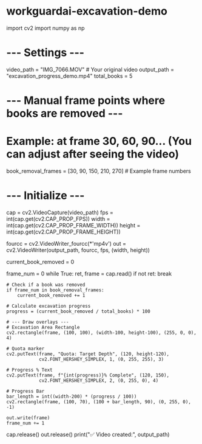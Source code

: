 # workguardai-excavation-demo
import cv2
import numpy as np

# --- Settings ---
video_path = "IMG_7066.MOV"  # Your original video
output_path = "excavation_progress_demo.mp4"
total_books = 5

# --- Manual frame points where books are removed ---
# Example: at frame 30, 60, 90... (You can adjust after seeing the video)
book_removal_frames = [30, 90, 150, 210, 270]  # Example frame numbers

# --- Initialize ---
cap = cv2.VideoCapture(video_path)
fps = int(cap.get(cv2.CAP_PROP_FPS))
width  = int(cap.get(cv2.CAP_PROP_FRAME_WIDTH))
height = int(cap.get(cv2.CAP_PROP_FRAME_HEIGHT))

fourcc = cv2.VideoWriter_fourcc(*'mp4v')
out = cv2.VideoWriter(output_path, fourcc, fps, (width, height))

current_book_removed = 0

frame_num = 0
while True:
    ret, frame = cap.read()
    if not ret:
        break

    # Check if a book was removed
    if frame_num in book_removal_frames:
        current_book_removed += 1

    # Calculate excavation progress
    progress = (current_book_removed / total_books) * 100

    # --- Draw overlays ---
    # Excavation Area Rectangle
    cv2.rectangle(frame, (100, 100), (width-100, height-100), (255, 0, 0), 4)

    # Quota marker
    cv2.putText(frame, "Quota: Target Depth", (120, height-120),
                cv2.FONT_HERSHEY_SIMPLEX, 1, (0, 255, 255), 3)

    # Progress % Text
    cv2.putText(frame, f"{int(progress)}% Complete", (120, 150),
                cv2.FONT_HERSHEY_SIMPLEX, 2, (0, 255, 0), 4)

    # Progress Bar
    bar_length = int((width-200) * (progress / 100))
    cv2.rectangle(frame, (100, 70), (100 + bar_length, 90), (0, 255, 0), -1)

    out.write(frame)
    frame_num += 1

cap.release()
out.release()
print("✅ Video created:", output_path)
